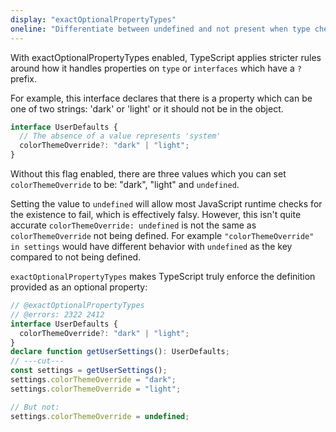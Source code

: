 ```yaml
---
display: "exactOptionalPropertyTypes"
oneline: "Differentiate between undefined and not present when type checking."
---
```


With exactOptionalPropertyTypes enabled, TypeScript applies stricter rules around how it handles properties on `type` or `interfaces` which have a `?` prefix.

For example, this interface declares that there is a property which can be one of two strings: 'dark' or 'light' or it should not be in the object.

```ts
interface UserDefaults {
  // The absence of a value represents 'system'
  colorThemeOverride?: "dark" | "light";
}
```

Without this flag enabled, there are three values which you can set `colorThemeOverride` to be: "dark", "light" and `undefined`.

Setting the value to `undefined` will allow most JavaScript runtime checks for the existence to fail, which is effectively falsy. However, this isn't quite accurate `colorThemeOverride: undefined` is not the same as `colorThemeOverride` not being defined. For example `"colorThemeOverride" in settings` would have different behavior with `undefined` as the key compared to not being defined.

`exactOptionalPropertyTypes` makes TypeScript truly enforce the definition provided as an optional property:

```ts twoslash
// @exactOptionalPropertyTypes
// @errors: 2322 2412
interface UserDefaults {
  colorThemeOverride?: "dark" | "light";
}
declare function getUserSettings(): UserDefaults;
// ---cut---
const settings = getUserSettings();
settings.colorThemeOverride = "dark";
settings.colorThemeOverride = "light";

// But not:
settings.colorThemeOverride = undefined;
```
